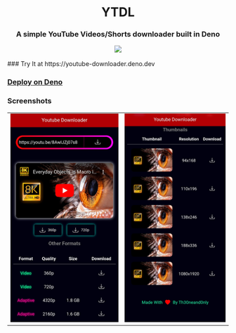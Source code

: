 <h1 align=center > YTDL</h1>
<h3 align=center >A simple YouTube Videos/Shorts downloader built in Deno </h3>
<p align=center >
<img src="https://img.shields.io/badge/deno%20js-000000?style=for-the-badge&logo=deno&logoColor=white" >

</p>
### Try It at https://youtube-downloader.deno.dev

### <a href="https://dash.deno.com/new?url=https://raw.githubusercontent.com/prateek-chaubey/ytdl/main/index.ts" >Deploy on Deno </a>

### Screenshots
<table align=center >
<tr>
<td><img src='./screenshots/ss1.png'  ></td>
<td><img src='./screenshots/ss2.png'  
</td>
</tr>
</table>
